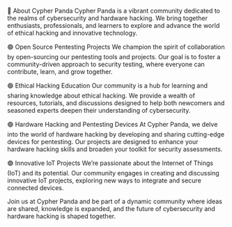👋 About Cypher Panda
Cypher Panda is a vibrant community dedicated to the realms of cybersecurity and hardware hacking. We bring together enthusiasts, professionals, and learners to explore and advance the world of ethical hacking and innovative technology.

🟢 Open Source Pentesting Projects
We champion the spirit of collaboration by open-sourcing our pentesting tools and projects. Our goal is to foster a community-driven approach to security testing, where everyone can contribute, learn, and grow together.

🟢 Ethical Hacking Education
Our community is a hub for learning and sharing knowledge about ethical hacking. We provide a wealth of resources, tutorials, and discussions designed to help both newcomers and seasoned experts deepen their understanding of cybersecurity.

🟢 Hardware Hacking and Pentesting Devices
At Cypher Panda, we delve into the world of hardware hacking by developing and sharing cutting-edge devices for pentesting. Our projects are designed to enhance your hardware hacking skills and broaden your toolkit for security assessments.

🟢 Innovative IoT Projects
We’re passionate about the Internet of Things (IoT) and its potential. Our community engages in creating and discussing innovative IoT projects, exploring new ways to integrate and secure connected devices.

Join us at Cypher Panda and be part of a dynamic community where ideas are shared, knowledge is expanded, and the future of cybersecurity and hardware hacking is shaped together.
